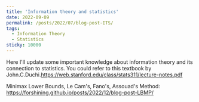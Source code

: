 ```yaml
---
title: 'Information theory and statistics'
date: 2022-09-09
permalink: /posts/2022/07/blog-post-ITS/
tags:
  - Information Theory
  - Statistics
sticky: 10000
---
```


Here I'll update some important knowledge about information theory and its connection to statistics. You could refer to this textbook by
John.C.Duchi.<https://web.stanford.edu/class/stats311/lecture-notes.pdf>

Minimax Lower Bounds, Le Cam's, Fano's, Assouad's Method: <https://forshining.github.io/posts/2022/12/blog-post-LBMP/>
